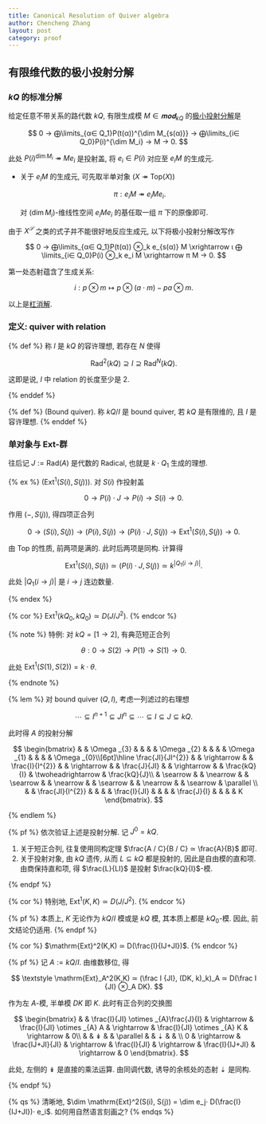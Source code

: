```yaml
---
title: Canonical Resolution of Quiver algebra
author: Chencheng Zhang
layout: post
category: proof
---
```


## 有限维代数的极小投射分解

### $kQ$ 的标准分解

给定任意不带关系的路代数 $kQ$, 有限生成模 $M ∈ 𝐦𝐨𝐝_{kQ}$ 的[极小投射分解](Ringel_Resolution)是

$$
0 → ⨁\limits_{α∈ Q_1}P(t(α))^{\dim  M_{s(α)}} → ⨁\limits_{i∈ Q_0}P(i)^{\dim M_i} → M → 0.
$$

此处 $P(i)^{\dim M_i} ↠ Me_i$ 是投射盖, 将 $e_i ∈ P(i)$ 对应至 $e_iM$ 的生成元.

* 关于 $e_iM$ 的生成元, 可先取半单对象 ($X ↠ \mathrm{Top}(X)$)

  $$
  π : e_iM ↠ e_i M e_i.
  $$

  对 $(\dim M_i)$-维线性空间 $e_iMe_i$ 的基任取一组 $π$ 下的原像即可.

由于 $X^𝒮$ 之类的式子并不能很好地反应生成元, 以下将极小投射分解改写作

$$
0 → ⨁\limits_{α∈ Q_1}P(t(α)) ⊗_k e_{s(α)} M \xrightarrow ι ⨁ \limits_{i∈ Q_0}P(i) ⊗_k e_i M \xrightarrow π M → 0.
$$

第一处态射蕴含了生成关系:

$$
i : p ⊗ m ↦ p ⊗ (a ⋅ m) - pa ⊗ m.
$$

以上是[杠消解](https://ncatlab.org/nlab/show/bar+construction).

### 定义: quiver with relation

{% def %}
称 $I$ 是 $kQ$ 的容许理想, 若存在 $N$ 使得

$$
\mathrm{Rad}^2(kQ) ⊇ I ⊇ \mathrm{Rad}^N(kQ).
$$

这即是说, $I$ 中 relation 的长度至少是 $2$.

{% enddef %}

{% def %}
(Bound quiver). 称 $kQ / I$ 是 bound quiver, 若 $kQ$ 是有限维的, 且 $I$ 是容许理想.
{% enddef %}

### 单对象与 $\mathrm{Ext}$-群

往后记 $J:= \mathrm{Rad}(A)$ 是代数的 Radical, 也就是 $k ⋅ Q_1$ 生成的理想.

{% ex %}
($\mathrm{Ext}^1(S(i), S(j))$). 对 $S(i)$ 作投射盖

$$
0 → P(i) ⋅ J → P(i) → S(i) → 0.
$$

作用 $(-, S(j))$, 得四项正合列

$$
0 → (S(i), S(j)) → (P(i), S(j)) → (P(i) ⋅ J, S(j)) → \mathrm{Ext}^1(S(i), S(j)) → 0.
$$

由 $\mathrm{Top}$ 的性质, 前两项是满的. 此时后两项是同构. 计算得

$$
\mathrm{Ext}^1(S(i), S(j)) ≃ (P(i) ⋅ J, S(j)) ≃ k^{|Q_1 (i → j)|}.
$$

此处 $|Q_1 (i → j)|$ 是 $i → j$ 连边数量.

{% endex %}

{% cor %}
$\mathrm{Ext}^1(kQ_0, kQ_0) ≃ D(J / J^2)$.
{% endcor %}

{% note %}
特例: 对 $kQ = [1 → 2]$, 有典范短正合列

$$
θ : 0 → S(2) → P(1) → S(1) → 0.
$$

此处 $\mathrm{Ext}^1(S(1), S(2)) = k ⋅ θ$.

{% endnote %}

{% lem %}
对 bound quiver $(Q, I)$, 考虑一列滤过的右理想

$$
\cdots ⊆ I^{n + 1}  ⊆ JI^n ⊆ \cdots ⊆ I ⊆ J ⊆ kQ.
$$

此时得 $A$ 的投射分解

$$
\begin{bmatrix}
 &  & \Omega _{3} &  &  &  & \Omega _{2} &  &  &  & \Omega _{1} &  &  &  & \Omega _{0}\\[6pt]\hline
\frac{JI}{JI^{2}} &  & \rightarrow  &  & \frac{I}{I^{2}} &  & \rightarrow  &  & \frac{J}{JI} &  & \rightarrow  &  & \frac{kQ}{I} & \twoheadrightarrow  & \frac{kQ}{J}\\
 & \searrow  &  & \nearrow  &  & \searrow  &  & \nearrow  &  & \searrow  &  & \nearrow  &  & \searrow  & \parallel \\
 &  & \frac{JI}{I^{2}} &  &  &  & \frac{I}{JI} &  &  &  & \frac{J}{I} &  &  &  & K
\end{bmatrix}.
$$

{% endlem %}

{% pf %}
依次验证上述是投射分解. 记 $J^0 = kQ$.

1. 关于短正合列, 往复使用同构定理 $\frac{A / C}{B / C} ≃ \frac{A}{B}$ 即可.
2. 关于投射对象, 由 $kQ$ 遗传, 从而 $L ⊆ kQ$ 都是投射的, 因此是自由模的直和项. 由商保持直和项, 得 $\frac{L}{LI}$ 是投射 $\frac{kQ}{I}$-模.

{% endpf %}

{% cor %}
特别地, $\mathrm{Ext}^1(K, K) ≃ D(J / J^2)$.
{% endcor %}

{% pf %}
本质上, $K$ 无论作为 $kQ / I$ 模或是 $kQ$ 模, 其本质上都是 $kQ_0$-模. 因此, 前文结论仍适用.
{% endpf %}

{% cor %}
$\mathrm{Ext}^2(K,K) ≃ D(\frac{I}{IJ+JI})$.
{% endcor %}

{% pf %}
记 $A := kQ / I$. 由维数移位, 得

$$
\textstyle \mathrm{Ext}_A^2(K,K) ≃ (\frac I {JI}, (DK, k)_k)_A ≃ D(\frac I {JI} ⊗_A DK).
$$

作为左 $A$-模, 半单模 $DK$ 即 $K$. 此时有正合列的交换图

$$
\begin{bmatrix}
 &  & \frac{I}{JI} \otimes _{A}\frac{J}{I} & \rightarrow  & \frac{I}{JI} \otimes _{A} A & \rightarrow  & \frac{I}{JI} \otimes _{A} K & \rightarrow  & 0\\
 &  & ↡  &  & \parallel  &  & ⇣ &  & \\
0 & \rightarrow  & \frac{IJ+JI}{JI} & \rightarrow  & \frac{I}{JI} & \rightarrow  & \frac{I}{IJ+JI} & \rightarrow  & 0
\end{bmatrix}.
$$

此处, 左侧的 $↡$ 是直接的乘法运算. 由同调代数, 诱导的余核处的态射 $⇣$ 是同构.

{% endpf %}

{% qs %}
清晰地, $\dim \mathrm{Ext}^2(S(i), S(j)) = \dim e_j⋅ D(\frac{I}{IJ+JI})⋅ e_i$. 如何用自然语言刻画之?
{% endqs %}